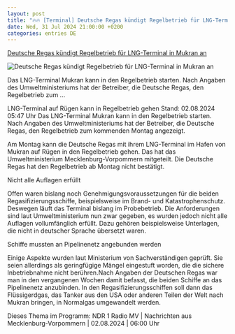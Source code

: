 ```yaml
---
layout: post
title: "🔥🔥 [Terminal] Deutsche Regas kündigt Regelbetrieb für LNG-Terminal in Mukran an"
date: Wed, 31 Jul 2024 21:00:00 +0200
categories: entries DE
---
```

[Deutsche Regas kündigt Regelbetrieb für LNG-Terminal in Mukran an](https://www.ndr.de/nachrichten/mecklenburg-vorpommern/LNG-Terminal-auf-Ruegen-kann-in-Regelbetrieb-gehen,lng990.html)

![Deutsche Regas kündigt Regelbetrieb für LNG-Terminal in Mukran an](https://www.ndr.de/nachrichten/mecklenburg-vorpommern/energospower100_v-contentxl.jpg)

Das LNG-Terminal Mukran kann in den Regelbetrieb starten. Nach Angaben des Umweltministeriums hat der Betreiber, die Deutsche Regas, den Regelbetrieb zum ...

LNG-Terminal auf Rügen kann in Regelbetrieb gehen Stand: 02.08.2024 05:47 Uhr Das LNG-Terminal Mukran kann in den Regelbetrieb starten. Nach Angaben des Umweltministeriums hat der Betreiber, die Deutsche Regas, den Regelbetrieb zum kommenden Montag angezeigt.

Am Montag kann die Deutsche Regas mit ihrem LNG-Terminal im Hafen von Mukran auf Rügen in den Regelbetrieb gehen. Das hat das Umweltministerium Mecklenburg-Vorpommern mitgeteilt. Die Deutsche Regas hat den Regelbetrieb ab Montag nicht bestätigt.

Nicht alle Auflagen erfüllt

Offen waren bislang noch Genehmigungsvoraussetzungen für die beiden Regasifizierungsschiffe, beispielsweise im Brand- und Katastrophenschutz. Deswegen läuft das Terminal bislang im Probebetrieb. Die Anforderungen sind laut Umweltministerium nun zwar gegeben, es wurden jedoch nicht alle Auflagen vollumfänglich erfüllt. Dazu gehören beispielsweise Unterlagen, die nicht in deutscher Sprache übersetzt waren.

Schiffe mussten an Pipelinenetz angebunden werden

Einige Aspekte wurden laut Ministerium von Sachverständigen geprüft. Sie seien allerdings als geringfügige Mängel eingestuft worden, die die sichere Inbetriebnahme nicht berühren.Nach Angaben der Deutschen Regas war man in den vergangenen Wochen damit befasst, die beiden Schiffe an das Pipelinenetz anzubinden. In den Regasifizierungsschiffen soll dann das Flüssigerdgas, das Tanker aus den USA oder anderen Teilen der Welt nach Mukran bringen, in Normalgas umgewandelt werden.

Dieses Thema im Programm: NDR 1 Radio MV | Nachrichten aus Mecklenburg-Vorpommern | 02.08.2024 | 06:00 Uhr

